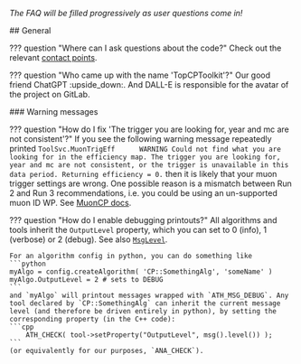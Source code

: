 *The FAQ will be filled progressively as user questions come in!*

## General

??? question "Where can I ask questions about the code?"
    Check out the relevant [contact points](/#get-in-touch).

??? question "Who came up with the name 'TopCPToolkit'?"
    Our good friend ChatGPT :upside_down:. And DALL-E is responsible for the avatar of the project on GitLab.


### Warning messages

??? question "How do I fix 'The trigger you are looking for, year and mc are not consistent'?"
    If you see the following warning message repeatedly printed
    ```
    ToolSvc.MuonTrigEff      WARNING Could not find what you are looking for in the efficiency map. The trigger you are looking for, year and mc are not consistent, or the trigger is unavailable in this data period. Returning efficiency = 0.
    ```
    then it is likely that your muon trigger settings are wrong.
    One possible reason is a mismatch between Run 2 and Run 3 recommendations, i.e. you could be using an un-supported muon ID WP.
    See [MuonCP docs](https://atlas-mcp.docs.cern.ch/guidelines/release22/index.html#wps-for-run3).

??? question "How do I enable debugging printouts?"
    All algorithms and tools inherit the `OutputLevel` property, which you can set to 0 (info), 1 (verbose) or 2 (debug). See also [`MsgLevel`](https://acode-browser1.usatlas.bnl.gov/lxr/source/athena/Control/AthToolSupport/AsgMessaging/Root/MsgLevel.cxx).

    For an algorithm config in python, you can do something like
    ```python
    myAlgo = config.createAlgorithm( 'CP::SomethingAlg', 'someName' )
    myAlgo.OutputLevel = 2 # sets to DEBUG
    ```
    and `myAlgo` will printout messages wrapped with `ATH_MSG_DEBUG`. Any tool declared by `CP::SomethingAlg` can inherit the current message level (and therefore be driven entirely in python), by setting the corresponding property (in the C++ code):
    ```cpp
        ATH_CHECK( tool->setProperty("OutputLevel", msg().level()) );
    ```
    (or equivalently for our purposes, `ANA_CHECK`).
